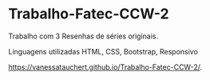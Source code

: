 # Trabalho-Fatec-CCW-2

Trabalho com 3 Resenhas de séries originais.

Linguagens utilizadas HTML, CSS, Bootstrap, Responsivo

https://vanessatauchert.github.io/Trabalho-Fatec-CCW-2/. 
